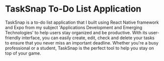 # TaskSnap To-Do List Application

TaskSnap is a to-do list application that I built using React Native framework and Expo from my subject 'Applications Development and Emerging Technologies' to help users stay organized and be productive. With its user-friendly interface, you can easily create, edit, check and delete your tasks to ensure that you never miss an important deadline. Whether you're a busy professional or a student, TaskSnap is the perfect tool to help you stay on top of your game.
